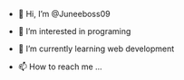 - 👋 Hi, I’m @Juneeboss09
- 👀 I’m interested in programing
- 🌱 I’m currently learning web development 

- 📫 How to reach me ...

<!---
Juneeboss09/Juneeboss09 is a ✨ special ✨ repository because its `README.md` (this file) appears on your GitHub profile.
You can click the Preview link to take a look at your changes.
--->
